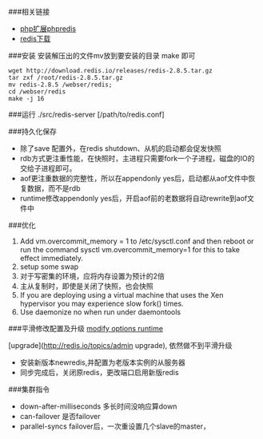 ###相关链接
* [php扩展phpredis](https://github.com/nicolasff/phpredis)
* [redis下载](http://redis.io/download)

###安装
安装解压出的文件mv放到要安装的目录 make 即可

	wget http://download.redis.io/releases/redis-2.8.5.tar.gz
	tar zxf /root/redis-2.8.5.tar.gz
	mv redis-2.8.5 /webser/redis;
	cd /webser/redis
	make -j 16

###运行
./src/redis-server [/path/to/redis.conf]

###持久化保存
* 除了save 配置外，在redis shutdown、从机的启动都会促发快照
* rdb方式更注重性能，在快照时，主进程只需要fork一个子进程，磁盘的IO的交给子进程即可。
* aof更注重数据的完整性，所以在appendonly yes后，启动都从aof文件中恢复数据，而不是rdb
* runtime修改appendonly yes后，开启aof前的老数据将自动rewrite到aof文件中


###优化
1. Add vm.overcommit_memory = 1 to /etc/sysctl.conf and then reboot or run the command sysctl vm.overcommit_memory=1 for this to take effect immediately.
2. setup some swap
3. 对于写密集的环境，应将内存设置为预计的2倍
4. 主从复制时，即使是关闭了快照，也会快照
5. If you are deploying using a virtual machine that uses the Xen hypervisor you may experience slow fork() times.
6. Use daemonize no when run under daemontools


###平滑修改配置及升级
[modify options runtime](http://redis.io/commands/config-set)

[upgrade](http://redis.io/topics/admin upgrade), 依然做不到平滑升级
* 安装新版本newredis,并配置为老版本实例的从服务器
* 同步完成后，关闭原redis，更改端口启用新版redis

###集群指令
* down-after-milliseconds 多长时间没响应算down
* can-failover 是否failover
* parallel-syncs failover后，一次重设置几个slave的master，

